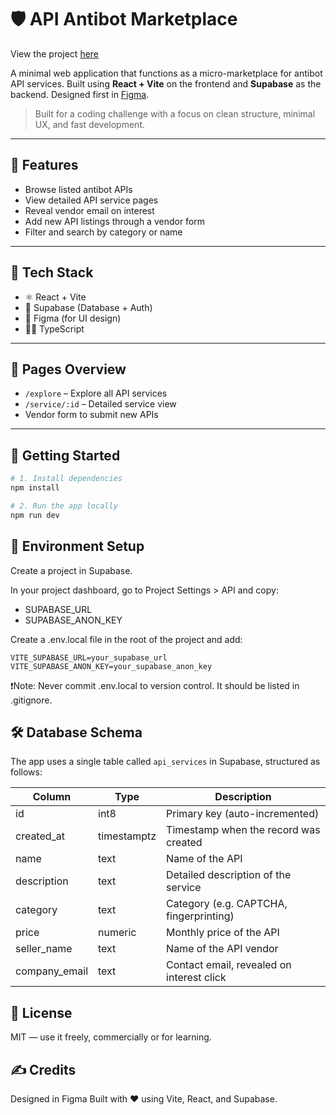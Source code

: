 # 🛡️ API Antibot Marketplace

View the project [here](https://api-antibot-marketplace.netlify.app/)

A minimal web application that functions as a micro-marketplace for antibot API services. Built using **React + Vite** on the frontend and **Supabase** as the backend. Designed first in [Figma](https://www.figma.com/design/Tvbiap41bZV0nmCVaB8i78/API-Marketplace?node-id=0-1&t=8UlzqPqeH0DXjhYt-1).

> Built for a coding challenge with a focus on clean structure, minimal UX, and fast development.

---

## 🚀 Features

- Browse listed antibot APIs
- View detailed API service pages
- Reveal vendor email on interest
- Add new API listings through a vendor form
- Filter and search by category or name

---

## 🧱 Tech Stack

- ⚛️ React + Vite
- 🧮 Supabase (Database + Auth)
- 🎨 Figma (for UI design)
- 🧑‍💻 TypeScript

---

## 📂 Pages Overview

- `/explore` – Explore all API services
- `/service/:id` – Detailed service view
- Vendor form to submit new APIs

---

## 🧪 Getting Started

```bash
# 1. Install dependencies
npm install

# 2. Run the app locally
npm run dev
```

## 🔐 Environment Setup

Create a project in Supabase.

In your project dashboard, go to Project Settings > API and copy:

- SUPABASE_URL
- SUPABASE_ANON_KEY

Create a .env.local file in the root of the project and add:

```
VITE_SUPABASE_URL=your_supabase_url
VITE_SUPABASE_ANON_KEY=your_supabase_anon_key
```

❗Note: Never commit .env.local to version control. It should be listed in .gitignore.

## 🛠️ Database Schema

The app uses a single table called `api_services` in Supabase, structured as follows:

| Column        | Type        | Description                               |
| ------------- | ----------- | ----------------------------------------- |
| id            | int8        | Primary key (auto-incremented)            |
| created_at    | timestamptz | Timestamp when the record was created     |
| name          | text        | Name of the API                           |
| description   | text        | Detailed description of the service       |
| category      | text        | Category (e.g. CAPTCHA, fingerprinting)   |
| price         | numeric     | Monthly price of the API                  |
| seller_name   | text        | Name of the API vendor                    |
| company_email | text        | Contact email, revealed on interest click |

## 🧾 License

MIT — use it freely, commercially or for learning.

## ✍️ Credits

Designed in Figma
Built with ❤️ using Vite, React, and Supabase.
